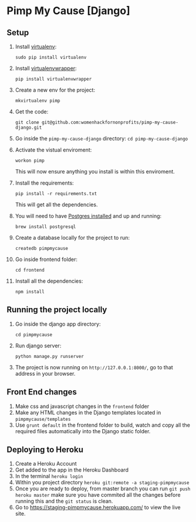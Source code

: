 # Pimp My Cause [Django]

## Setup

1. Install [virtualenv](https://virtualenv.pypa.io/en/stable/): 

	```sudo pip install virtualenv```

2. Install [virtualenvwrapper](https://virtualenvwrapper.readthedocs.io/en/latest/install.html):

	 ```pip install virtualenvwrapper```
3. Create a new env for the project:
 
	 ```mkvirtualenv pimp```
4. Get the code: 

	```git clone git@github.com:womenhackfornonprofits/pimp-my-cause-django.git```
	
5. Go inside the `pimp-my-cause-django` directory:
	```cd pimp-my-cause-django```
6. Activate the vistual enviroment:
 
	 ```workon pimp``` 
	 
	 This will now ensure anything you install is within this enviroment.
7. Install the requirements:

	 ```pip install -r requirements.txt``` 
	 
	 This will get all the dependencies.
8. You will need to have [Postgres installed](https://www.postgresql.org/download/) and up and running:
	
	```brew install postgresql```
9. Create a database locally for the project to run:
	
	```createdb pimpmycause```
10. Go inside frontend folder: 
	
	```cd frontend```
11. Install all the dependencies:

	 ```npm install```
	
## Running the project locally
1. Go inside the django app directory: 

	```cd pimpmycause```
2. Run django server:
	
	```python manage.py runserver```
	
3. The project is now running on `http://127.0.0.1:8000/`, go to that address in your browser. 

## Front End changes
1. Make css and javascript changes in the ```frontend``` folder
2. Make any HTML changes in the Django templates located in `pimpmycause/templates`
3. Use `grunt default` in the frontend folder to build, watch and copy all the required files automatically into the Django static folder.

## Deploying to Heroku
1. Create a Heroku Account
2. Get added to the app in the Heroku Dashboard
3. In the terminal `heroku login`
4. Within you project directory `heroku git:remote -a staging-pimpmycause`
5. Once you are ready to deploy, from master branch you can run `git push heroku master` make sure you have commited all the changes before running this and the `git status` is clean.
6. Go to https://staging-pimpmycause.herokuapp.com/ to view the live site.

